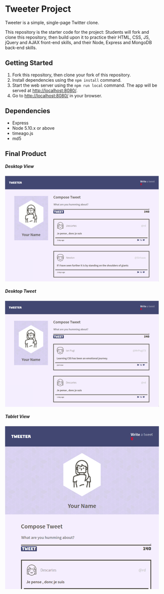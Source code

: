 # Tweeter Project

Tweeter is a simple, single-page Twitter clone.

This repository is the starter code for the project: Students will fork and clone this repository, then build upon it to practice their HTML, CSS, JS, jQuery and AJAX front-end skills, and their Node, Express and MongoDB back-end skills.

## Getting Started

1. Fork this repository, then clone your fork of this repository.
2. Install dependencies using the `npm install` command.
3. Start the web server using the `npm run local` command. The app will be served at <http://localhost:8080/>.
4. Go to <http://localhost:8080/> in your browser.

## Dependencies

- Express
- Node 5.10.x or above
- timeago.js
- md5

## Final Product

##### Desktop View
![](https://github.com/x-c-li/tweeter/blob/master/pics/desktop-view.png)

##### Desktop Tweet
![](https://github.com/x-c-li/tweeter/blob/master/pics/tweet-posted.png)

##### Tablet View
![](https://github.com/x-c-li/tweeter/blob/master/pics/tablet-view.png)